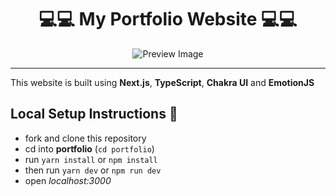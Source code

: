 <div align="center">
<h1>💻💻 My Portfolio Website 💻💻</h1>
<img src="https://res.cloudinary.com/dsg5sww1c/image/upload/v1745648812/Screenshot_6_day9ms.png" alt="Preview Image" />
</div>
<hr/>

This website is built using **Next.js**, **TypeScript**, **Chakra UI** and **EmotionJS**

## Local Setup Instructions :rocket:
- fork and clone this repository
- cd into **portfolio** (`cd portfolio`)
- run `yarn install` or `npm install`
- then run `yarn dev` or `npm run dev`
- open _localhost:3000_
